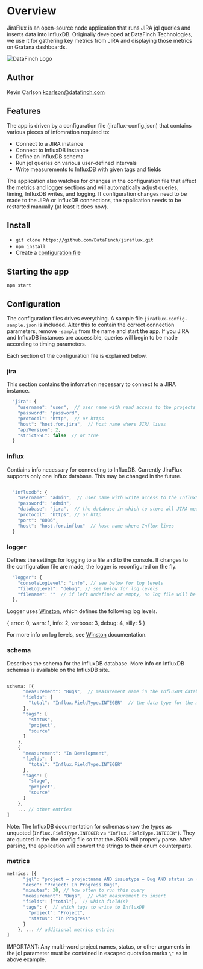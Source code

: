 # Overview

JiraFlux is an open-source node application that runs JIRA jql queries and inserts data into InfluxDB. Originally developed at DataFinch Technologies, we use it for gathering key metrics from JIRA and displaying those metrics on Grafana dashboards.

![DataFinch Logo](http://www.datafinch.com/Content/img/logo.png)

## Author

Kevin Carlson
kcarlson@datafinch.com

## Features

The app is driven by a configuration file (jiraflux-config.json) that contains various pieces of infomration required to:

* Connect to a JIRA instance
* Connect to InfluxDB instance
* Define an InfluxDB schema
* Run jql queries on various user-defined intervals
* Write measurements to InfluxDB with given tags and fields

The application also watches for changes in the configuration file that affect the [metrics](#metrics) and [logger](#logger) sections and will automatically adjust queries, timing, InfluxDB writes, and logging. If configuration changes need to be made to the JIRA or InfluxDB connections, the application needs to be restarted manually (at least it does now).

## Install

* `git clone https://github.com/DataFinch/jiraflux.git`
* `npm install`
* Create a [configuration file](#configuration)

## Starting the app

`npm start`

## Configuration

The configuration files drives everything.  A sample file `jiraflux-config-sample.json` is included. Alter this to contain the correct connection parameters, remove `-sample` from the name and start the app. If you JIRA and InfluxDB instances are accessible, queries will begin to be made according to timing parameters.

Each section of the configuration file is explained below.

### jira

This section contains the infomation necessary to connect to a JIRA instance.

```js
  "jira": {
    "username": "user",  // user name with read access to the projects you want to query
    "password": "password",
    "protocol": "http",  // or https
    "host": "host.for.jira",  // host name where JIRA lives
    "apiVersion": 2,  
    "strictSSL": false  // or true
  }
```

### influx

Contiains info necessary for connecting to InfluxDB. Currently JiraFlux supports only one Influx database. This may be changed in the future.

```js

  "influxdb": {
    "username": "admin",  // user name with write access to the InfluxDB database listed in this config
    "password": "admin",  
    "database": "jira",  // the database in which to store all JIRA measurements
    "protocol": "https", // or http
    "port": "8086",
    "host": "host.for.influx"  // host name where Influx lives
  }
```

### logger

Defines the settings for logging to a file and to the console. If changes to the configuration file are made, the logger is reconfigured on the fly.

```js
  "logger": {
    "consoleLogLevel": "info", // see below for log levels
    "fileLogLevel": "debug", // see below for log levels
    "filename": ""  // if left undefined or empty, no log file will be used
  },
```

Logger uses [Winston](https://www.npmjs.com/package/winston), which defines the following log levels.

{   error: 0,
    warn: 1,
    info: 2,
    verbose: 3,
    debug: 4,
    silly: 5
}

For more info on log levels, see [Winston](https://www.npmjs.com/package/winston) documentation.

### schema

Describes the schema for the InfluxDB database. More info on InfluxDB schemas is available on the InfluxDB site.

```js

schema: [{
      "measurement": "Bugs",  // measurement name in the InfluxDB database
      "fields": {
        "total": "Influx.FieldType.INTEGER"  // the data type for the measurement as a string
      },
      "tags": [
        "status",
        "project",
        "source"
      ]
    },
    {
      "measurement": "In Development",
      "fields": {
        "total": "Influx.FieldType.INTEGER"
      },
      "tags": [
        "stage",
        "project",
        "source"
      ]
    },
    ... // other entries
]

```

Note: The InfluxDB documentation for schemas show the types as unquoted (`Influx.FieldType.INTEGER` vs `"Influx.FieldType.INTEGER"`). They are quoted in the the config file so that the JSON will properly parse. After parsing, the application will convert the strings to their enum counterparts.

### metrics

```js
metrics: [{
      "jql": "project = projectname AND issuetype = Bug AND status in (Open, \"In QA\")",
      "desc": "Project: In Progress Bugs",
      "minutes": 30, // how often to run this query
      "measurement": "Bugs",  // what measurement to insert
      "fields": ["total"],  // which field(s)
      "tags": {  // which tags to write to InfluxDB
        "project": "Project",
        "status": "In Progress"
      }
    }, ... // additional metrics entries
]

```

IMPORTANT: Any multi-word project names, status, or other arguments in the jql parameter must be contained in escaped quotation marks `\"` as in above example.